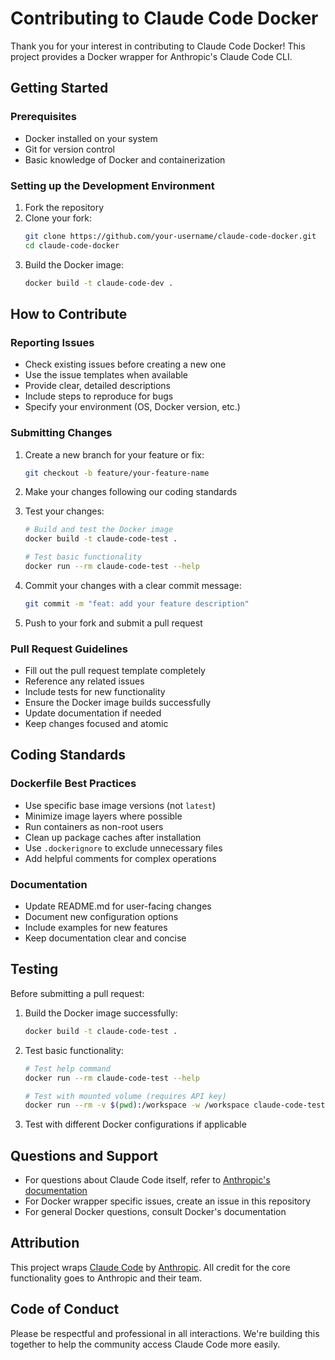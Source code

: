 # Contributing to Claude Code Docker

Thank you for your interest in contributing to Claude Code Docker! This project provides a Docker wrapper for Anthropic's Claude Code CLI.

## Getting Started

### Prerequisites

- Docker installed on your system
- Git for version control
- Basic knowledge of Docker and containerization

### Setting up the Development Environment

1. Fork the repository
2. Clone your fork:
   ```bash
   git clone https://github.com/your-username/claude-code-docker.git
   cd claude-code-docker
   ```
3. Build the Docker image:
   ```bash
   docker build -t claude-code-dev .
   ```

## How to Contribute

### Reporting Issues

- Check existing issues before creating a new one
- Use the issue templates when available
- Provide clear, detailed descriptions
- Include steps to reproduce for bugs
- Specify your environment (OS, Docker version, etc.)

### Submitting Changes

1. Create a new branch for your feature or fix:
   ```bash
   git checkout -b feature/your-feature-name
   ```

2. Make your changes following our coding standards

3. Test your changes:
   ```bash
   # Build and test the Docker image
   docker build -t claude-code-test .
   
   # Test basic functionality
   docker run --rm claude-code-test --help
   ```

4. Commit your changes with a clear commit message:
   ```bash
   git commit -m "feat: add your feature description"
   ```

5. Push to your fork and submit a pull request

### Pull Request Guidelines

- Fill out the pull request template completely
- Reference any related issues
- Include tests for new functionality
- Ensure the Docker image builds successfully
- Update documentation if needed
- Keep changes focused and atomic

## Coding Standards

### Dockerfile Best Practices

- Use specific base image versions (not `latest`)
- Minimize image layers where possible
- Run containers as non-root users
- Clean up package caches after installation
- Use `.dockerignore` to exclude unnecessary files
- Add helpful comments for complex operations

### Documentation

- Update README.md for user-facing changes
- Document new configuration options
- Include examples for new features
- Keep documentation clear and concise

## Testing

Before submitting a pull request:

1. Build the Docker image successfully:
   ```bash
   docker build -t claude-code-test .
   ```

2. Test basic functionality:
   ```bash
   # Test help command
   docker run --rm claude-code-test --help
   
   # Test with mounted volume (requires API key)
   docker run --rm -v $(pwd):/workspace -w /workspace claude-code-test
   ```

3. Test with different Docker configurations if applicable

## Questions and Support

- For questions about Claude Code itself, refer to [Anthropic's documentation](https://docs.anthropic.com/en/docs/claude-code)
- For Docker wrapper specific issues, create an issue in this repository
- For general Docker questions, consult Docker's documentation

## Attribution

This project wraps [Claude Code](https://docs.anthropic.com/en/docs/claude-code) by [Anthropic](https://www.anthropic.com/). All credit for the core functionality goes to Anthropic and their team.

## Code of Conduct

Please be respectful and professional in all interactions. We're building this together to help the community access Claude Code more easily.
